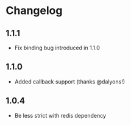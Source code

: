 Changelog
=========

1.1.1
-----
-   Fix binding bug introduced in 1.1.0

1.1.0
-----
-   Added callback support (thanks @dalyons!)

1.0.4
-----
-   Be less strict with redis dependency
